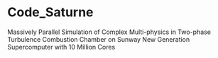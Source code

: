 # Code_Saturne
Massively Parallel Simulation of Complex Multi-physics in Two-phase Turbulence Combustion Chamber on Sunway New Generation Supercomputer with 10 Million Cores
